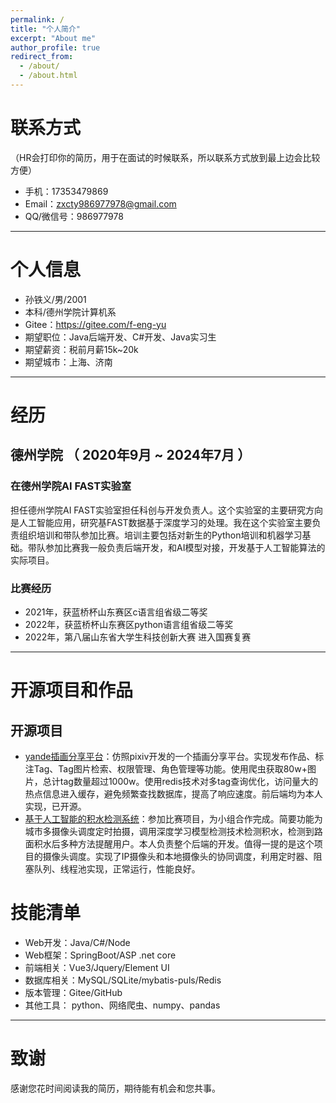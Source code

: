```yaml
---
permalink: /
title: "个人简介"
excerpt: "About me"
author_profile: true
redirect_from: 
  - /about/
  - /about.html
---
```



# 联系方式

（HR会打印你的简历，用于在面试的时候联系，所以联系方式放到最上边会比较方便）

- 手机：17353479869
- Email：zxcty986977978@gmail.com
- QQ/微信号：986977978

---

# 个人信息

 - 孙铁义/男/2001
 - 本科/德州学院计算机系 
 - Gitee：https://gitee.com/f-eng-yu
 - 期望职位：Java后端开发、C#开发、Java实习生
 - 期望薪资：税前月薪15k~20k
 - 期望城市：上海、济南

---

# 经历

## 德州学院 （ 2020年9月 ~ 2024年7月 ）

### 在德州学院AI FAST实验室 

担任德州学院AI FAST实验室担任科创与开发负责人。这个实验室的主要研究方向是人工智能应用，研究基FAST数据基于深度学习的处理。我在这个实验室主要负责组织培训和带队参加比赛。培训主要包括对新生的Python培训和机器学习基础。带队参加比赛我一般负责后端开发，和AI模型对接，开发基于人工智能算法的实际项目。

### 比赛经历

 - 2021年，获蓝桥杯山东赛区c语言组省级二等奖
 - 2022年，获蓝桥杯山东赛区python语言组省级二等奖
 - 2022年，第八届山东省大学生科技创新大赛 进入国赛复赛

---

# 开源项目和作品



## 开源项目

 - [yande插画分享平台](https://gitee.com/f-eng-yu/yande)：仿照pixiv开发的一个插画分享平台。实现发布作品、标注Tag、Tag图片检索、权限管理、角色管理等功能。使用爬虫获取80w+图片，总计tag数量超过1000w。使用redis技术对多tag查询优化，访问量大的热点信息进入缓存，避免频繁查找数据库，提高了响应速度。前后端均为本人实现，已开源。
 - [基于人工智能的积水检测系统](https://gitee.com/f-eng-yu/waterTestSys1)：参加比赛项目，为小组合作完成。简要功能为城市多摄像头调度定时拍摄，调用深度学习模型检测技术检测积水，检测到路面积水后多种方法提醒用户。本人负责整个后端的开发。值得一提的是这个项目的摄像头调度。实现了IP摄像头和本地摄像头的协同调度，利用定时器、阻塞队列、线程池实现，正常运行，性能良好。

# 技能清单

- Web开发：Java/C#/Node
- Web框架：SpringBoot/ASP .net core
- 前端相关：Vue3/Jquery/Element UI
- 数据库相关：MySQL/SQLite/mybatis-puls/Redis
- 版本管理：Gitee/GitHub
- 其他工具： python、网络爬虫、numpy、pandas




---

# 致谢

感谢您花时间阅读我的简历，期待能有机会和您共事。
